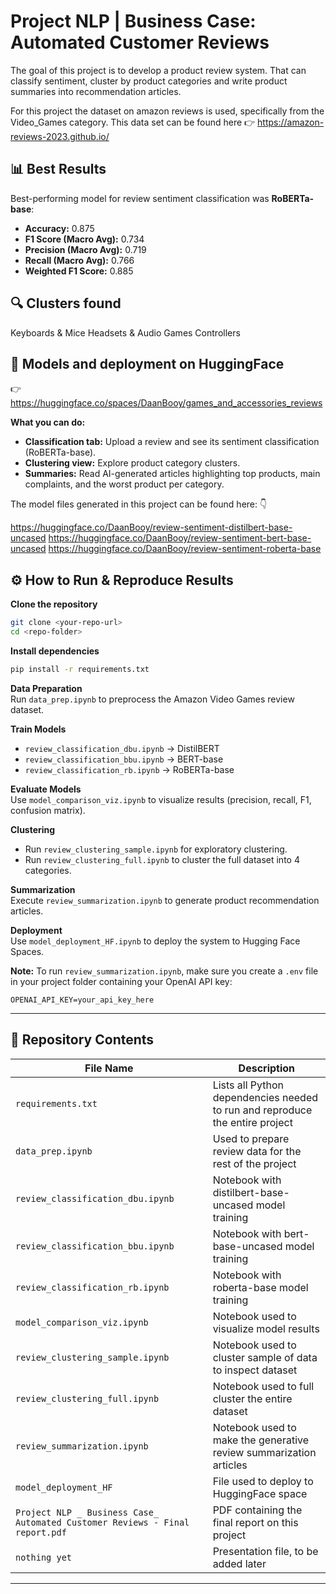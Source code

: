# Project NLP | Business Case: Automated Customer Reviews

The goal of this project is to develop a product review system. That can classify sentiment, cluster by product categories and write product summaries into recommendation articles.

For this project the dataset on amazon reviews is used, specifically from the Video_Games category. This data set can be found here 👉 https://amazon-reviews-2023.github.io/

## 📊 Best Results

Best-performing model for review sentiment classification was **RoBERTa-base**:

- **Accuracy:** 0.875  
- **F1 Score (Macro Avg):** 0.734  
- **Precision (Macro Avg):** 0.719  
- **Recall (Macro Avg):** 0.766  
- **Weighted F1 Score:** 0.885  

## 🔍 Clusters found

Keyboards & Mice
Headsets & Audio
Games
Controllers

## 🤗 Models and deployment on HuggingFace

👉 https://huggingface.co/spaces/DaanBooy/games_and_accessories_reviews

**What you can do:**
- **Classification tab:** Upload a review and see its sentiment classification (RoBERTa-base).
- **Clustering view:** Explore product category clusters.
- **Summaries:** Read AI-generated articles highlighting top products, main complaints, and the worst product per category.

The model files generated in this project can be found here: 👇

https://huggingface.co/DaanBooy/review-sentiment-distilbert-base-uncased
https://huggingface.co/DaanBooy/review-sentiment-bert-base-uncased
https://huggingface.co/DaanBooy/review-sentiment-roberta-base

## ⚙️ How to Run & Reproduce Results

**Clone the repository**

```bash
git clone <your-repo-url>
cd <repo-folder>
```

**Install dependencies**

```bash
pip install -r requirements.txt
```

**Data Preparation**  
Run `data_prep.ipynb` to preprocess the Amazon Video Games review dataset.

**Train Models**

- `review_classification_dbu.ipynb` → DistilBERT  
- `review_classification_bbu.ipynb` → BERT-base  
- `review_classification_rb.ipynb` → RoBERTa-base

**Evaluate Models**  
Use `model_comparison_viz.ipynb` to visualize results (precision, recall, F1, confusion matrix).

**Clustering**

- Run `review_clustering_sample.ipynb` for exploratory clustering.  
- Run `review_clustering_full.ipynb` to cluster the full dataset into 4 categories.

**Summarization**  
Execute `review_summarization.ipynb` to generate product recommendation articles.

**Deployment**  
Use `model_deployment_HF.ipynb` to deploy the system to Hugging Face Spaces.

**Note:** To run `review_summarization.ipynb`, make sure you create a `.env` file in your project folder containing your OpenAI API key:
```
OPENAI_API_KEY=your_api_key_here
```

---

## 📂 Repository Contents

| File Name | Description |
|-----------|-------------|
| `requirements.txt` | Lists all Python dependencies needed to run and reproduce the entire project |
| `data_prep.ipynb` | Used to prepare review data for the rest of the project |
| `review_classification_dbu.ipynb` | Notebook with distilbert-base-uncased model training |
| `review_classification_bbu.ipynb` | Notebook with bert-base-uncased model training |
| `review_classification_rb.ipynb` | Notebook with roberta-base model training |
| `model_comparison_viz.ipynb` | Notebook used to visualize model results|
| `review_clustering_sample.ipynb` | Notebook used to cluster sample of data to inspect dataset |
| `review_clustering_full.ipynb` | Notebook used to full cluster the entire dataset |
| `review_summarization.ipynb` | Notebook used to make the generative review summarization articles |
| `model_deployment_HF` | File used to deploy to HuggingFace space |
| `Project NLP _ Business Case_ Automated Customer Reviews - Final report.pdf` | PDF containing the final report on this project|
| `nothing yet` | Presentation file, to be added later |

---
